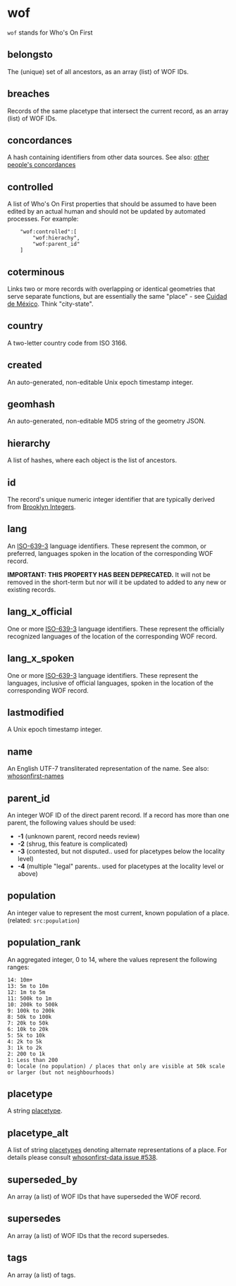 # wof

`wof` stands for Who's On First

## belongsto

The (unique) set of all ancestors, as an array (list) of WOF IDs.

## breaches

Records of the same placetype that intersect the current record, as an array (list) of WOF IDs.

## concordances

A hash containing identifiers from other data sources. See also: [other people's concordances](https://github.com/whosonfirst/tools-other-peoples-concordances)

## controlled

A list of Who's On First properties that should be assumed to have been edited by an actual human and should not be updated by automated processes. For example:

```
    "wof:controlled":[
        "wof:hierachy",
        "wof:parent_id"
    ]
```

## coterminous

Links two or more records with overlapping or identical geometries that serve separate functions, but are essentially the same "place" - see [Cuidad de México](https://whosonfirst.mapzen.com/spelunker/id/85686515/#9/19.3228/-99.1530). Think "city-state".

## country

A two-letter country code from ISO 3166.

## created

An auto-generated, non-editable Unix epoch timestamp integer.

## geomhash

An auto-generated, non-editable MD5 string of the geometry JSON.

## hierarchy

A list of hashes, where each object is the list of ancestors.

## id

The record's unique numeric integer identifier that are typically derived from [Brooklyn Integers](https://www.brooklynintegers.com).

## lang

An [ISO-639-3](http://www.i18nguy.com/unicode/language-identifiers.html) language identifiers. These represent the common, or preferred, languages spoken in the location of the corresponding WOF record.

**IMPORTANT: THIS PROPERTY HAS BEEN DEPRECATED.** It will not be removed in the short-term but nor will it be updated to added to any new or existing records.

## lang_x_official

One or more [ISO-639-3](http://www.i18nguy.com/unicode/language-identifiers.html) language identifiers. These represent the officially recognized languages of the location of the corresponding WOF record.

## lang_x_spoken

One or more [ISO-639-3](http://www.i18nguy.com/unicode/language-identifiers.html) language identifiers. These represent the languages, inclusive of official languages, spoken in the location of the corresponding WOF record.

## lastmodified

A Unix epoch timestamp integer.

## name

An English UTF-7 transliterated representation of the name. See also: [whosonfirst-names](https://github.com/whosonfirst/whosonfirst-names)

## parent_id

An integer WOF ID of the direct parent record. If a record has more than one parent, the following values should be used:

- **-1** (unknown parent, record needs review)
- **-2** (shrug, this feature is complicated)
- **-3** (contested, but not disputed.. used for placetypes below the locality level)
- **-4** (multiple "legal" parents.. used for placetypes at the locality level or above)

## population

An integer value to represent the most current, known population of a place. (related: `src:population`)

## population_rank

An aggregated integer, 0 to 14, where the values represent the following ranges:

    14: 10m+
    13: 5m to 10m
    12: 1m to 5m
    11: 500k to 1m
    10: 200k to 500k
    9: 100k to 200k
    8: 50k to 100k
    7: 20k to 50k
    6: 10k to 20k
    5: 5k to 10k
    4: 2k to 5k
    3: 1k to 2k
    2: 200 to 1k
    1: Less than 200
    0: locale (no population) / places that only are visible at 50k scale or larger (but not neighbourhoods)

## placetype

A string [placetype](https://github.com/whosonfirst/whosonfirst-placetypes).

## placetype_alt

A list of string [placetypes](https://github.com/whosonfirst/whosonfirst-placetypes) denoting alternate representations of a place. For details please consult [whosonfirst-data issue #538](https://github.com/whosonfirst-data/whosonfirst-data/issues/538).

## superseded_by

An array (a list) of WOF IDs that have superseded the WOF record.

## supersedes

An array (a list) of WOF IDs that the record supersedes.

## tags

An array (a list) of tags.
